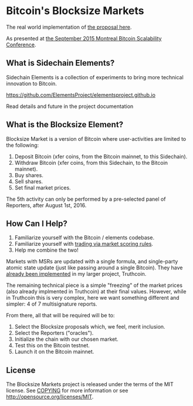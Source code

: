 Bitcoin's Blocksize Markets
=================================

The real world implementation of [the proposal here](http://www.truthcoin.info/blog/win-win-blocksize/).

As presented at [the September 2015 Montreal Bitcoin Scalability Conference](https://scalingbitcoin.org/montreal2015/).

What is Sidechain Elements?
-----------------

Sidechain Elements is a collection of experiments to bring more technical innovation to Bitcoin.

https://github.com/ElementsProject/elementsproject.github.io

Read details and future in the project documentation

What is the Blocksize Element?
-----------------------

Blocksize Market is a version of Bitcoin where user-activities are limited to the following:

1. Deposit Bitcoin (xfer coins, from the Bitcoin mainnet, to this Sidechain).
2. Withdraw Bitcoin (xfer coins, from this Sidechain, to the Bitcoin mainnet).
3. Buy shares.
4. Sell shares.
5. Set final market prices.

The 5th activity can only be performed by a pre-selected panel of Reporters, after August 1st, 2016.

How Can I Help?
-----------------------

1. Familiarize yourself with the Bitcoin / elements codebase.
2. Familiarize yourself with [trading via market scoring rules](http://www.truthcoin.info/papers/LogMSR_Demo.xlsx).
3. Help me combine the two!

Markets with MSRs are updated with a single formula, and single-party atomic state update (just like passing around a single Bitcoin). They have [already been implemented](https://github.com/truthcoin/truthcoin-cpp/blob/master/src/primitives/market.h) in my larger project, Truthcoin.

The remaining technical piece is a simple "freezing" of the market prices (also already implmented in Truthcoin) at their final values. However, while in Truthcoin this is very complex, here we want something different and simpler: 4 of 7 multisignature reports. 

From there, all that will be required will be to:
1. Select the Blocksize proposals which, we feel, merit inclusion.
2. Select the Reporters ("oracles").
3. Initialize the chain with our chosen market.
4. Test this on the Bitcoin testnet.
5. Launch it on the Bitcoin mainnet.

License
-------

The Blocksize Markets project is released under the terms of the MIT license. See [COPYING](COPYING) for more
information or see http://opensource.org/licenses/MIT.
